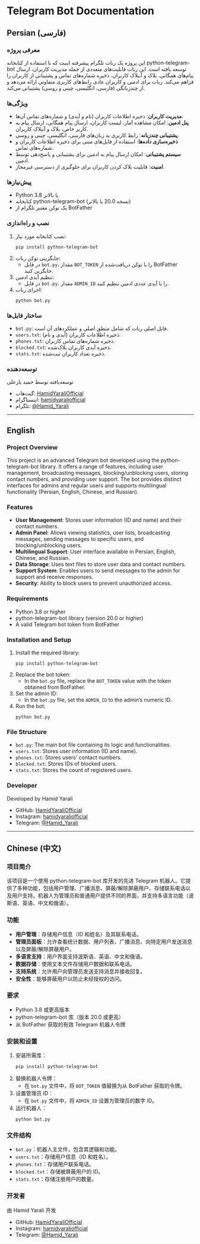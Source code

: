 # Telegram Bot Documentation

## Persian (فارسی)

### معرفی پروژه
این پروژه یک ربات تلگرام پیشرفته است که با استفاده از کتابخانه python-telegram-bot توسعه یافته است. این ربات قابلیت‌های متعددی از جمله مدیریت کاربران، ارسال پیام‌های همگانی، بلاک و آنبلاک کاربران، ذخیره شماره‌های تماس و پشتیبانی از کاربران را فراهم می‌کند. ربات برای ادمین و کاربران عادی رابط‌های کاربری متفاوتی ارائه می‌دهد و از چندزبانگی (فارسی، انگلیسی، چینی و روسی) پشتیبانی می‌کند.

### ویژگی‌ها
- **مدیریت کاربران**: ذخیره اطلاعات کاربران (نام و آیدی) و شماره‌های تماس آن‌ها.
- **پنل ادمین**: امکان مشاهده آمار، لیست کاربران، ارسال پیام همگانی، ارسال پیام به کاربر خاص، بلاک و آنبلاک کاربران.
- **پشتیبانی چندزبانه**: رابط کاربری به زبان‌های فارسی، انگلیسی، چینی و روسی.
- **ذخیره‌سازی داده‌ها**: استفاده از فایل‌های متنی برای ذخیره اطلاعات کاربران و شماره‌های تماس.
- **سیستم پشتیبانی**: امکان ارسال پیام به ادمین برای پشتیبانی و پاسخ‌دهی توسط ادمین.
- **امنیت**: قابلیت بلاک کردن کاربران برای جلوگیری از دسترسی غیرمجاز.

### پیش‌نیازها
- Python 3.8 یا بالاتر
- کتابخانه python-telegram-bot (نسخه 20.0 یا بالاتر)
- یک توکن معتبر تلگرام از BotFather

### نصب و راه‌اندازی
1. نصب کتابخانه مورد نیاز:
   ```
   pip install python-telegram-bot
   ```
2. جایگزینی توکن ربات:
   - در فایل `bot.py`، مقدار `BOT_TOKEN` را با توکن دریافت‌شده از BotFather جایگزین کنید.
3. تنظیم آیدی ادمین:
   - در فایل `bot.py`، مقدار `ADMIN_ID` را با آیدی عددی ادمین تنظیم کنید.
4. اجرای ربات:
   ```
   python bot.py
   ```

### ساختار فایل‌ها
- `bot.py`: فایل اصلی ربات که شامل منطق اصلی و عملکردهای آن است.
- `users.txt`: ذخیره اطلاعات کاربران (آیدی و نام).
- `phones.txt`: ذخیره شماره‌های تماس کاربران.
- `blocked.txt`: ذخیره آیدی کاربران بلاک‌شده.
- `stats.txt`: ذخیره تعداد کاربران ثبت‌شده.

### توسعه‌دهنده
توسعه‌یافته توسط حمید یارعلی  
- گیت‌هاب: [HamidYaraliOfficial](https://github.com/HamidYaraliOfficial)  
- اینستاگرام: [hamidyaraliofficial](https://www.instagram.com/hamidyaraliofficial?igsh=MWpxZjhhMHZuNnlpYQ==)  
- تلگرام: [@Hamid_Yarali](https://t.me/Hamid_Yarali)

---

## English

### Project Overview
This project is an advanced Telegram bot developed using the python-telegram-bot library. It offers a range of features, including user management, broadcasting messages, blocking/unblocking users, storing contact numbers, and providing user support. The bot provides distinct interfaces for admins and regular users and supports multilingual functionality (Persian, English, Chinese, and Russian).

### Features
- **User Management**: Stores user information (ID and name) and their contact numbers.
- **Admin Panel**: Allows viewing statistics, user lists, broadcasting messages, sending messages to specific users, and blocking/unblocking users.
- **Multilingual Support**: User interface available in Persian, English, Chinese, and Russian.
- **Data Storage**: Uses text files to store user data and contact numbers.
- **Support System**: Enables users to send messages to the admin for support and receive responses.
- **Security**: Ability to block users to prevent unauthorized access.

### Requirements
- Python 3.8 or higher
- python-telegram-bot library (version 20.0 or higher)
- A valid Telegram bot token from BotFather

### Installation and Setup
1. Install the required library:
   ```
   pip install python-telegram-bot
   ```
2. Replace the bot token:
   - In the `bot.py` file, replace the `BOT_TOKEN` value with the token obtained from BotFather.
3. Set the admin ID:
   - In the `bot.py` file, set the `ADMIN_ID` to the admin’s numeric ID.
4. Run the bot:
   ```
   python bot.py
   ```

### File Structure
- `bot.py`: The main bot file containing its logic and functionalities.
- `users.txt`: Stores user information (ID and name).
- `phones.txt`: Stores users’ contact numbers.
- `blocked.txt`: Stores IDs of blocked users.
- `stats.txt`: Stores the count of registered users.

### Developer
Developed by Hamid Yarali  
- GitHub: [HamidYaraliOfficial](https://github.com/HamidYaraliOfficial)  
- Instagram: [hamidyaraliofficial](https://www.instagram.com/hamidyaraliofficial?igsh=MWpxZjhhMHZuNnlpYQ==)  
- Telegram: [@Hamid_Yarali](https://t.me/Hamid_Yarali)

---

## Chinese (中文)

### 项目简介
该项目是一个使用 python-telegram-bot 库开发的先进 Telegram 机器人。它提供了多种功能，包括用户管理、广播消息、屏蔽/解除屏蔽用户、存储联系电话以及用户支持。机器人为管理员和普通用户提供不同的界面，并支持多语言功能（波斯语、英语、中文和俄语）。

### 功能
- **用户管理**：存储用户信息（ID 和姓名）及其联系电话。
- **管理员面板**：允许查看统计数据、用户列表、广播消息、向特定用户发送消息以及屏蔽/解除屏蔽用户。
- **多语言支持**：用户界面支持波斯语、英语、中文和俄语。
- **数据存储**：使用文本文件存储用户数据和联系电话。
- **支持系统**：允许用户向管理员发送支持消息并接收回复。
- **安全性**：能够屏蔽用户以防止未经授权的访问。

### 要求
- Python 3.8 或更高版本
- python-telegram-bot 库（版本 20.0 或更高）
- 从 BotFather 获取的有效 Telegram 机器人令牌

### 安装和设置
1. 安装所需库：
   ```
   pip install python-telegram-bot
   ```
2. 替换机器人令牌：
   - 在 `bot.py` 文件中，将 `BOT_TOKEN` 值替换为从 BotFather 获取的令牌。
3. 设置管理员 ID：
   - 在 `bot.py` 文件中，将 `ADMIN_ID` 设置为管理员的数字 ID。
4. 运行机器人：
   ```
   python bot.py
   ```

### 文件结构
- `bot.py`：机器人主文件，包含其逻辑和功能。
- `users.txt`：存储用户信息（ID 和姓名）。
- `phones.txt`：存储用户联系电话。
- `blocked.txt`：存储被屏蔽用户的 ID。
- `stats.txt`：存储注册用户的数量。

### 开发者
由 Hamid Yarali 开发  
- GitHub: [HamidYaraliOfficial](https://github.com/HamidYaraliOfficial)  
- Instagram: [hamidyaraliofficial](https://www.instagram.com/hamidyaraliofficial?igsh=MWpxZjhhMHZuNnlpYQ==)  
- Telegram: [@Hamid_Yarali](https://t.me/Hamid_Yarali)